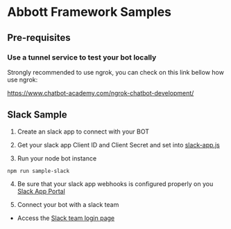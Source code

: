 # Abbott Framework Samples

## Pre-requisites

### Use a tunnel service to test your bot locally

Strongly recommended to use ngrok, you can check on this link bellow how use ngrok:

https://www.chatbot-academy.com/ngrok-chatbot-development/

## Slack Sample

1. Create an slack app to connect with your BOT

2. Get your slack app Client ID and Client Secret and set into [slack-app.js](./slack-app.js)

3. Run your node bot instance

```
npm run sample-slack
```

4. Be sure that your slack app webhooks is configured properly on you [Slack App Portal](https://api.slack.com/apps/[YOUR_APP_ID]/general)

5. Connect your bot with a slack team

- Access the [Slack team login page](https://YOUR_TUNNEL_DNS_ADDRESS/slack/login)


